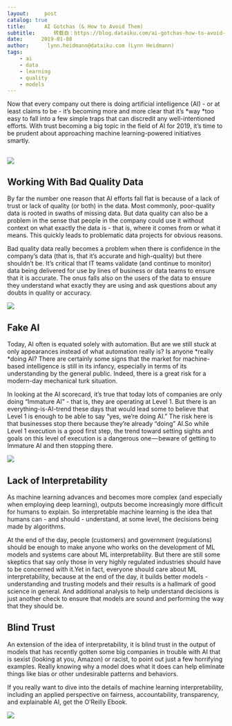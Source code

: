```yaml
---
layout:     post
catalog: true
title:      AI Gotchas (& How to Avoid Them)
subtitle:      转载自：https://blog.dataiku.com/ai-gotchas-how-to-avoid-them
date:      2019-01-08
author:      lynn.heidmann@dataiku.com (Lynn Heidmann)
tags:
    - ai
    - data
    - learning
    - quality
    - models
---
```


Now that every company out there is doing artificial intelligence (AI) - or at least claims to be - it’s becoming more and more clear that it’s *way *too easy to fall into a few simple traps that can discredit any well-intentioned efforts. With trust becoming a big topic in the field of AI for 2019, it’s time to be prudent about approaching machine learning-powered initiatives smartly.

## ![](https://blog.dataiku.com/hs-fs/hubfs/neonbrand-395901-unsplash.jpg?width=4896&name=neonbrand-395901-unsplash.jpg)


## Working With Bad Quality Data

By far the number one reason that AI efforts fall flat is because of a lack of trust or lack of quality (or both) in the data. Most commonly, poor-quality data is rooted in swaths of missing data. But data quality can also be a problem in the sense that people in the company could use it without context on what exactly the data is - that is, where it comes from or what it means. This quickly leads to problematic data projects for obvious reasons.

Bad quality data really becomes a problem when there is confidence in the company’s data (that is, that it’s accurate and high-quality) but there shouldn’t be. It’s critical that IT teams validate (and continue to monitor) data being delivered for use by lines of business or data teams to ensure that it is accurate. The onus falls also on the users of the data to ensure they understand what exactly they are using and ask questions about any doubts in quality or accuracy.

![](https://blog.dataiku.com/hs-fs/hubfs/data-quality.jpg?width=600&name=data-quality.jpg)


## Fake AI

Today, AI often is equated solely with automation. But are we still stuck at only appearances instead of what automation really is? Is anyone *really *doing AI? There are certainly some signs that the market for machine-based intelligence is still in its infancy, especially in terms of its understanding by the general public. Indeed, there is a great risk for a modern-day mechanical turk situation.

In looking at the AI scorecard, it’s true that today lots of companies are only doing “Immature AI” - that is, they are operating at Level 1. But there is an everything-is-AI-trend these days that would lead some to believe that Level 1 is enough to be able to say “yes, we’re doing AI.” The risk here is that businesses stop there because they’re already “doing” AI.So while Level 1 execution is a good first step, the trend toward setting sights and goals on this level of execution is a dangerous one — beware of getting to Immature AI and then stopping there.

![](https://blog.dataiku.com/hs-fs/hubfs/scorecard.png?width=1712&name=scorecard.png)


## Lack of Interpretability

As machine learning advances and becomes more complex (and especially when employing deep learning), outputs become increasingly more difficult for humans to explain. So interpretable machine learning is the idea that humans can - and should - understand, at some level, the decisions being made by algorithms.

At the end of the day, people (customers) and government (regulations) should be enough to make anyone who works on the development of ML models and systems care about ML interpretability. But there are still some skeptics that say only those in very highly regulated industries should have to be concerned with it.Yet in fact, everyone should care about ML interpretability, because at the end of the day, it builds better models - understanding and trusting models and their results is a hallmark of good science in general. And additional analysis to help understand decisions is just another check to ensure that models are sound and performing the way that they should be.

## Blind Trust

An extension of the idea of interpretability, it is blind trust in the output of models that has recently gotten some big companies in trouble with AI that is sexist (looking at you, Amazon) or racist, to point out just a few horrifying examples. Really knowing why a model does what it does can help eliminate things like bias or other undesirable patterns and behaviors.

If you really want to dive into the details of machine learning interpretability, including an applied perspective on fairness, accountability, transparency, and explainable AI, get the O’Reilly Ebook.

![](https://blog.dataiku.com/hs/cta/cta/default/2123903/092dbd6e-b1a5-497d-839a-1f2987232b58.png)

